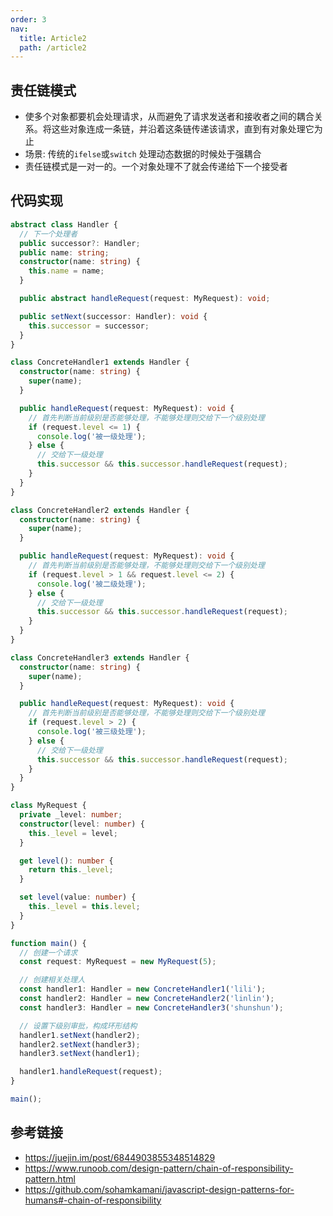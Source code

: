 ```yaml
---
order: 3
nav:
  title: Article2
  path: /article2
---
```


## 责任链模式

- 使多个对象都要机会处理请求，从而避免了请求发送者和接收者之间的耦合关系。将这些对象连成一条链，并沿着这条链传递该请求，直到有对象处理它为止
- 场景: 传统的`ifelse`或`switch` 处理动态数据的时候处于强耦合
- 责任链模式是一对一的。一个对象处理不了就会传递给下一个接受者

## 代码实现

```typescript
abstract class Handler {
  // 下一个处理者
  public successor?: Handler;
  public name: string;
  constructor(name: string) {
    this.name = name;
  }

  public abstract handleRequest(request: MyRequest): void;

  public setNext(successor: Handler): void {
    this.successor = successor;
  }
}

class ConcreteHandler1 extends Handler {
  constructor(name: string) {
    super(name);
  }

  public handleRequest(request: MyRequest): void {
    // 首先判断当前级别是否能够处理，不能够处理则交给下一个级别处理
    if (request.level <= 1) {
      console.log('被一级处理');
    } else {
      // 交给下一级处理
      this.successor && this.successor.handleRequest(request);
    }
  }
}

class ConcreteHandler2 extends Handler {
  constructor(name: string) {
    super(name);
  }

  public handleRequest(request: MyRequest): void {
    // 首先判断当前级别是否能够处理，不能够处理则交给下一个级别处理
    if (request.level > 1 && request.level <= 2) {
      console.log('被二级处理');
    } else {
      // 交给下一级处理
      this.successor && this.successor.handleRequest(request);
    }
  }
}

class ConcreteHandler3 extends Handler {
  constructor(name: string) {
    super(name);
  }

  public handleRequest(request: MyRequest): void {
    // 首先判断当前级别是否能够处理，不能够处理则交给下一个级别处理
    if (request.level > 2) {
      console.log('被三级处理');
    } else {
      // 交给下一级处理
      this.successor && this.successor.handleRequest(request);
    }
  }
}

class MyRequest {
  private _level: number;
  constructor(level: number) {
    this._level = level;
  }

  get level(): number {
    return this._level;
  }

  set level(value: number) {
    this._level = this.level;
  }
}

function main() {
  // 创建一个请求
  const request: MyRequest = new MyRequest(5);

  // 创建相关处理人
  const handler1: Handler = new ConcreteHandler1('lili');
  const handler2: Handler = new ConcreteHandler2('linlin');
  const handler3: Handler = new ConcreteHandler3('shunshun');

  // 设置下级别审批，构成环形结构
  handler1.setNext(handler2);
  handler2.setNext(handler3);
  handler3.setNext(handler1);

  handler1.handleRequest(request);
}

main();
```

## 参考链接

- https://juejin.im/post/6844903855348514829
- https://www.runoob.com/design-pattern/chain-of-responsibility-pattern.html
- https://github.com/sohamkamani/javascript-design-patterns-for-humans#-chain-of-responsibility
